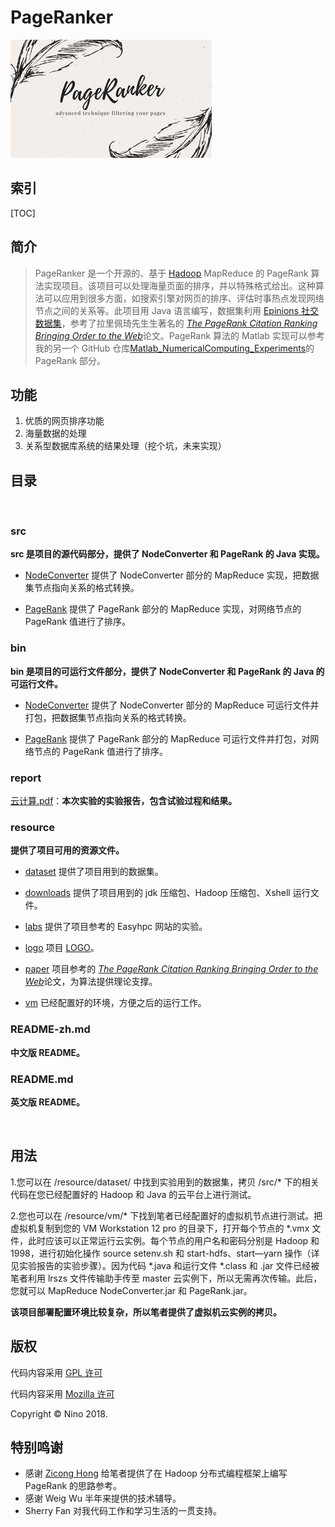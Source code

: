 # PageRanker

![LOGO](https://github.com/LovelyBuggies/Java_Hadoop_PageRanker/blob/master/resource/logo/PageRanker.png)

## 索引

[TOC]

## 简介

>PageRanker 是一个开源的、基于 [Hadoop](http://hadoop.apache.org) MapReduce 的 PageRank 算法实现项目。该项目可以处理海量页面的排序，并以特殊格式给出。这种算法可以应用到很多方面，如搜索引擎对网页的排序、评估时事热点发现网络节点之间的关系等。此项目用 Java 语言编写，数据集利用 [Epinions 社交数据集](https://snap.stanford.edu/data/soc-Epinions1.html)，参考了拉⾥佩琦先⽣生著名的 [*The PageRank Citation Ranking︎ Bringing Order to the Web*](http://202.116.81.74/cache/5/03/ilpubs.stanford.edu/bf0bd3cdc413c81dc4853ddffe4de51f/1999-66.pdf)论⽂。PageRank 算法的 Matlab 实现可以参考我的另一个 GitHub 仓库[Matlab_NumericalComputing_Experiments](https://github.com/LovelyBuggies/Matlab_NumericalComputing_Experiments)的 PageRank 部分。

## 功能

1. 优质的网页排序功能
2. 海量数据的处理
3. 关系型数据库系统的结果处理（挖个坑，未来实现）

## 目录
</br>

### src 
**src 是项目的源代码部分，提供了 NodeConverter 和 PageRank 的 Java 实现。**

* [NodeConverter](https://github.com/LovelyBuggies/Java_Hadoop_PageRanker/tree/master/src/NodeConverter)
提供了 NodeConverter 部分的 MapReduce 实现，把数据集节点指向关系的格式转换。

* [PageRank](https://github.com/LovelyBuggies/Java_Hadoop_PageRanker/tree/master/src/PageRank)
提供了 PageRank 部分的 MapReduce 实现，对网络节点的 PageRank 值进行了排序。


### bin
**bin 是项目的可运行文件部分，提供了 NodeConverter 和 PageRank 的 Java 的可运行文件。**

* [NodeConverter](https://github.com/LovelyBuggies/Java_Hadoop_PageRanker/tree/master/bin/NodeConverter)
提供了 NodeConverter 部分的 MapReduce 可运行文件并打包，把数据集节点指向关系的格式转换。

* [PageRank](https://github.com/LovelyBuggies/Java_Hadoop_PageRanker/tree/master/bin/PageRank)
提供了 PageRank 部分的 MapReduce 可运行文件并打包，对网络节点的 PageRank 值进行了排序。

### report
[云计算.pdf](https://github.com/LovelyBuggies/Java_Hadoop_PageRanker/tree/master/report)：**本次实验的实验报告，包含试验过程和结果。**

### resource
**提供了项目可用的资源文件。**

* [dataset](https://github.com/LovelyBuggies/Java_Hadoop_PageRanker/tree/master/resource/dataset)
提供了项目用到的数据集。

* [downloads]()
提供了项目用到的 jdk 压缩包、Hadoop 压缩包、Xshell 运行文件。

* [labs](https://github.com/LovelyBuggies/Java_Hadoop_PageRanker/tree/master/resource/labs)
提供了项目参考的 Easyhpc 网站的实验。

* [logo](https://github.com/LovelyBuggies/Java_Hadoop_PageRanker/tree/master/resource/logo)
项目 [LOGO](https://github.com/LovelyBuggies/Java_Hadoop_PageRanker/blob/master/resource/logo/PageRanker.png)。

* [paper](https://github.com/LovelyBuggies/Java_Hadoop_PageRanker/tree/master/resource/paper)
项目参考的 [*The PageRank Citation Ranking︎ Bringing Order to the Web*](http://202.116.81.74/cache/5/03/ilpubs.stanford.edu/bf0bd3cdc413c81dc4853ddffe4de51f/1999-66.pdf)论⽂，为算法提供理论支撑。

* [vm]()
已经配置好的环境，方便之后的运行工作。


### README-zh.md
**中文版 README。**


### README.md
**英文版 README。**

</br>

## 用法

1.您可以在 /resource/dataset/ 中找到实验用到的数据集，拷贝 /src/* 下的相关代码在您已经配置好的 Hadoop 和 Java 的云平台上进行测试。

2.您也可以在 /resource/vm/* 下找到笔者已经配置好的虚拟机节点进行测试。把虚拟机复制到您的 VM Workstation 12 pro 的目录下，打开每个节点的 *.vmx 文件，此时应该可以正常运行云实例。每个节点的用户名和密码分别是 Hadoop 和 1998，进行初始化操作 source setenv.sh 和 start-hdfs、start—yarn 操作（详见实验报告的实验步骤）。因为代码 *.java 和运行文件 *.class 和 .jar 文件已经被笔者利用 lrszs 文件传输助手传至 master 云实例下，所以无需再次传输。此后，您就可以 MapReduce NodeConverter.jar 和 PageRank.jar。

**该项目部署配置环境比较复杂，所以笔者提供了虚拟机云实例的拷贝。**

## 版权

代码内容采用 [GPL 许可](http://www.gnu.org/licenses/gpl.html)

代码内容采用 [Mozilla 许可](https://www.mozilla.org/en-US/MPL/)

Copyright © Nino 2018.


## 特别鸣谢

* 感谢 [Zicong Hong](https://github.com/hongzicong) 给笔者提供了在 Hadoop 分布式编程框架上编写 PageRank 的思路参考。
* 感谢 Weig Wu 半年来提供的技术辅导。
* Sherry Fan 对我代码工作和学习生活的一贯支持。


